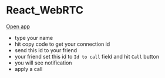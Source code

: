 # React_WebRTC  

[Open app](https://react-webrtc.netlify.app/) 

- type your name   
- hit copy code to get your connection id  
- send this id to your friend  
- your friend set this id to `Id to call` field and hit `Call` button  
- you will see notification  
- apply a call  